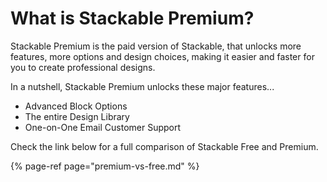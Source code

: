 # What is Stackable Premium?

Stackable Premium is the paid version of Stackable, that unlocks more features, more options and design choices, making it easier and faster for you to create professional designs.

In a nutshell, Stackable Premium unlocks these major features...

* Advanced Block Options
* The entire Design Library
* One-on-One Email Customer Support

Check the link below for a full comparison of Stackable Free and Premium.

{% page-ref page="premium-vs-free.md" %}



